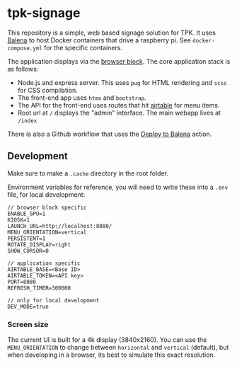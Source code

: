 # tpk-signage

This repository is a simple, web based signage solution for TPK. It uses [Balena](https://www.balena.io/) to host Docker containers that drive a raspberry pi. See `docker-compose.yml` for the specific containers.

The application displays via the [browser block](https://github.com/balena-labs-projects/browser). The core application stack is as follows:

- Node.js and express server. This uses `pug` for HTML rendering and `scss` for CSS compilation.
- The front-end app uses `htmx` and `bootstrap`.
- The API for the front-end uses routes that hit [airtable](https://airtable.com/) for menu items.
- Root url at `/` displays the "admin" interface. The main webapp lives at `/index`

There is also a Github workflow that uses the [Deploy to Balena](https://github.com/balena-io/deploy-to-balena-action) action.

## Development

Make sure to make a `.cache` directory in the root folder.

Environment variables for reference, you will need to write these into a `.env` file, for local development:
```
// browser block specific
ENABLE_GPU=1
KIOSK=1
LAUNCH_URL=http://localhost:8080/
MENU_ORIENTATION=vertical
PERSISTENT=1
ROTATE_DISPLAY=right
SHOW_CURSOR=0

// application specific
AIRTABLE_BASE=<Base ID>
AIRTABLE_TOKEN=<API key>
PORT=8080
REFRESH_TIMER=300000

// only for local development
DEV_MODE=true
```

### Screen size

The current UI is built for a 4k display (3840x2160). You can use the `MENU_ORIENTATION` to change between `horizontal` and `vertical` (default), but when developing in a browser, its best to simulate this exact resolution.
